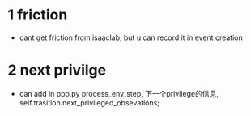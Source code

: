 # 1 friction
- cant get friction from isaaclab, but u can record it in event creation

# 2 next privilge
- can add in ppo.py process_env_step, 下一个privilege的信息, self.trasition.next_privileged_obsevations;